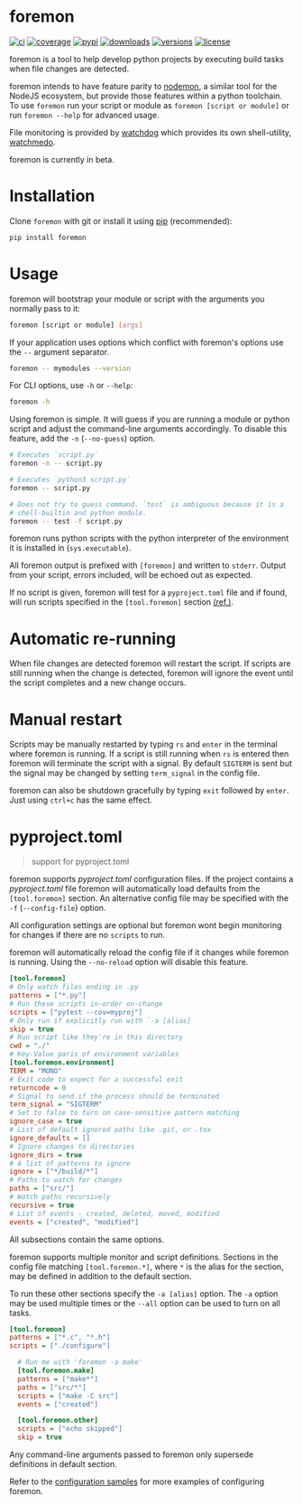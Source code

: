 # foremon

[![ci](https://github.com/matutter/foremon/workflows/CI/badge.svg?event=push)](https://github.com/matutter/foremon/actions?query=event%3Apush+branch%3Amaster+workflow%3ACI)
[![coverage](https://codecov.io/gh/matutter/foremon/branch/master/graph/badge.svg)](https://codecov.io/gh/matutter/foremon)
[![pypi](https://img.shields.io/pypi/v/foremon.svg)](https://pypi.python.org/pypi/foremon)
[![downloads](https://img.shields.io/pypi/dm/foremon.svg)](https://pypistats.org/packages/foremon)
[![versions](https://img.shields.io/pypi/pyversions/foremon.svg)](https://github.com/matutter/foremon)
[![license](https://img.shields.io/github/license/matutter/foremon.svg)](https://github.com/matutter/foremon/blob/master/LICENSE)

foremon is a tool to help develop python projects by executing build tasks when
file changes are detected.

foremon intends to have feature parity to [nodemon][nodemon], a similar tool for
the NodeJS ecosystem, but provide those features within a python toolchain. To
use `foremon` run your script or module as `foremon [script or module]` or run
`foremon --help` for advanced usage.

File monitoring is provided by [watchdog][watchdog] which provides its own
shell-utility, [watchmedo][watchmedo].

foremon is currently in beta.

[nodemon]: https://www.npmjs.com/package/nodemon
[watchdog]: https://github.com/gorakhargosh/watchdog
[watchmedo]: https://github.com/gorakhargosh/watchdog#shell-utilities

# Installation

Clone `foremon` with git or install it using [pip][pip] (recommended):

```bash
pip install foremon
```

[pip]: https://packaging.python.org/tutorials/installing-packages/#use-pip-for-installing

# Usage

foremon will bootstrap your module or script with the arguments you normally
pass to it:

```bash
foremon [script or module] [args]
```

If your application uses options which conflict with foremon's options use the
`--` argument separator.

```bash
foremon -- mymodules --version
```

For CLI options, use `-h` or `--help`:

```bash
foremon -h
```

Using foremon is simple. It will guess if you are running a module or python
script and adjust the command-line arguments accordingly. To disable this
feature, add the `-n` (`--no-guess`) option.

```bash
# Executes `script.py`
foremon -n -- script.py

# Executes `python3 script.py`
foremon -- script.py

# Does not try to guess command. `test` is ambiguous because it is a
# shell-builtin and python module.
foremon -- test -f script.py
```

foremon runs python scripts with the python interpreter of the environment it is
installed in (`sys.executable`).

All foremon output is prefixed with `[foremon]` and written to `stderr`. Output
from your script, errors included, will be echoed out as expected.

If no script is given, foremon will test for a `pyproject.toml` file and if
found, will run scripts specified in the `[tool.foremon]` section
[(ref.)](#pyproject.toml).

# Automatic re-running

When file changes are detected foremon will restart the script. If scripts are
still running when the change is detected, foremon will ignore the event until
the script completes and a new change occurs.

# Manual restart

Scripts may be manually restarted by typing `rs` and `enter` in the terminal
where foremon is running. If a script is still running when `rs` is entered then
foremon will terminate the script with a signal. By default `SIGTERM` is sent
but the signal may be changed by setting `term_signal` in the config file.

foremon can also be shutdown gracefully by typing `exit` followed by `enter`.
Just using `ctrl+c` has the same effect.

# pyproject.toml

> support for pyproject.toml

foremon supports _pyproject.toml_ configuration files. If the project contains a
_pyproject.toml_ file foremon will automatically load defaults from the
`[tool.foremon]` section. An alternative config file may be specified with the
`-f` (`--config-file`) option.

All configuration settings are optional but foremon wont begin monitoring for
changes if there are no `scripts` to run.

foremon will automatically reload the config file if it changes while foremon is
running. Using the `--no-reload` option will disable this feature.

```ini
[tool.foremon]
# Only watch files ending in .py
patterns = ["*.py"]
# Run these scripts in-order on-change
scripts = ["pytest --cov=myproj"]
# Only run if explicitly run with `-a [alias]
skip = true
# Run script like they're in this directory
cwd = "./"
# Key-Value paris of environment variables
[tool.foremon.environment]
TERM = "MONO"
# Exit code to expect for a successful exit
returncode = 0
# Signal to send if the process should be terminated
term_signal = "SIGTERM"
# Set to false to turn on case-sensitive pattern matching
ignore_case = true
# List of default ignored paths like .git, or .tox
ignore_defaults = []
# Ignore changes to directories
ignore_dirs = true
# A list of patterns to ignore
ignore = ["*/build/*"]
# Paths to watch for changes
paths = ["src/"]
# Watch paths recursively
recursive = true
# List of events - created, deleted, moved, modified
events = ["created", "modified"]
```

All subsections contain the same options.

foremon supports multiple monitor and script definitions. Sections in the config
file matching `[tool.foremon.*]`, where `*` is the alias for the section, may be
defined in addition to the default section.

To run these other sections specify the `-a [alias]` option. The `-a` option may
be used multiple times or the `--all` option can be used to turn on all tasks.


```ini
[tool.foremon]
patterns = ["*.c", "*.h"]
scripts = ["./configure"]

  # Run me with 'foremon -a make'
  [tool.foremon.make]
  patterns = ["make*"]
  paths = ["src/*"]
  scripts = ["make -C src"]
  events = ["created"]

  [tool.foremon.other]
  scripts = ["echo skipped"]
  skip = true
```

Any command-line arguments passed to foremon only supersede definitions in
default section.

Refer to the [configuration samples][config] for more examples of configuring
foremon.

[config]: /config

